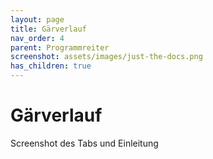 ```yaml
---
layout: page
title: Gärverlauf
nav_order: 4
parent: Programmreiter
screenshot: assets/images/just-the-docs.png
has_children: true
---
```


# Gärverlauf

Screenshot des Tabs und Einleitung